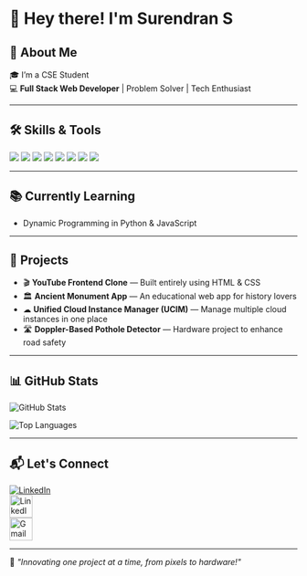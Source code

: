 # 👋 Hey there! I'm Surendran S  
## 🚀 About Me

🎓  I’m a CSE Student    
💻 **Full Stack Web Developer** | Problem Solver | Tech Enthusiast  

---

## 🛠️ Skills & Tools
<p align="left">
  <img src="https://img.shields.io/badge/HTML5-E34F26?style=for-the-badge&logo=html5&logoColor=white" />
  <img src="https://img.shields.io/badge/CSS3-1572B6?style=for-the-badge&logo=css3&logoColor=white" />
  <img src="https://img.shields.io/badge/JavaScript-F7DF1E?style=for-the-badge&logo=javascript&logoColor=black" />
  <img src="https://img.shields.io/badge/Python-3776AB?style=for-the-badge&logo=python&logoColor=white" />
  <img src="https://img.shields.io/badge/Java-007396?style=for-the-badge&logo=java&logoColor=white" />
  <img src="https://img.shields.io/badge/AWS-232F3E?style=for-the-badge&logo=amazon-aws&logoColor=white" />
  <img src="https://img.shields.io/badge/Canva-00C4CC?style=for-the-badge&logo=canva&logoColor=white" />
  <img src="https://img.shields.io/badge/Git-F05032?style=for-the-badge&logo=git&logoColor=white" />
</p>

---

## 📚 Currently Learning
- Dynamic Programming in Python & JavaScript

---

## 🚀 Projects
- 🎬 **YouTube Frontend Clone** — Built entirely using HTML & CSS  
- 🏛 **Ancient Monument App** — An educational web app for history lovers  
- ☁ **Unified Cloud Instance Manager (UCIM)** — Manage multiple cloud instances in one place  
- 🛣 **Doppler-Based Pothole Detector** — Hardware project to enhance road safety

---

## 📊 GitHub Stats
![GitHub Stats](https://github-readme-stats.vercel.app/api?username=suren0718&show_icons=true&theme=radical)

![Top Languages](https://github-readme-stats.vercel.app/api/top-langs/?username=suren0718&layout=compact&theme=radical)

---

## 📬 Let's Connect
[![LinkedIn](https://img.shields.io/badge/LinkedIn-0077B5?style=for-the-badge&logo=linkedin&logoColor=white)](https://www.linkedin.com/in/surendran-s-writer/)  
<a href="https://www.linkedin.com/in/surendran-s-writer/">
  <img src="https://cdn-icons-png.flaticon.com/512/174/174857.png" width="40" height="40" alt="LinkedIn"/>
</a>
<br>
<a href="mailto:surendransivakumar2004@gmail.com">
  <img src="https://cdn-icons-png.flaticon.com/512/732/732200.png" width="40" height="40" alt="Gmail"/>
</a>

---
🌟 *"Innovating one project at a time, from pixels to hardware!"*
